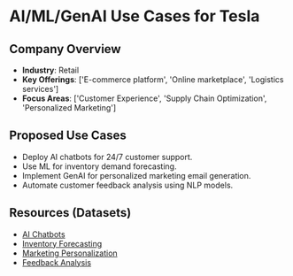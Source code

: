 # AI/ML/GenAI Use Cases for Tesla

## Company Overview
- **Industry**: Retail
- **Key Offerings**: ['E-commerce platform', 'Online marketplace', 'Logistics services']
- **Focus Areas**: ['Customer Experience', 'Supply Chain Optimization', 'Personalized Marketing']

## Proposed Use Cases
- Deploy AI chatbots for 24/7 customer support.
- Use ML for inventory demand forecasting.
- Implement GenAI for personalized marketing email generation.
- Automate customer feedback analysis using NLP models.

## Resources (Datasets)
- [AI Chatbots](https://huggingface.co/datasets/blended_skill_talk)
- [Inventory Forecasting](https://www.kaggle.com/datasets/promptcloud/retail-product-sales-forecasting)
- [Marketing Personalization](https://www.kaggle.com/datasets/whenamancodes/customer-personality-analysis)
- [Feedback Analysis](https://huggingface.co/datasets/yelp_review_full)
